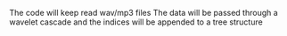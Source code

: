 The code will keep read wav/mp3 files
The data will be passed through a wavelet cascade and the indices will be appended to a tree structure
